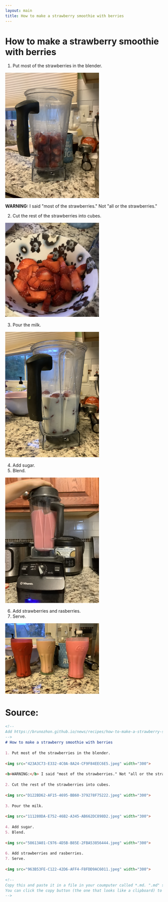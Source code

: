 ```yaml
---
layout: main
title: How to make a strawberry smoothie with berries
---
```


# How to make a strawberry smoothie with berries

1. Put most of the strawberries in the blender. 

<img src="423A3C73-E332-4C0A-8A24-CF9F84EEC6E5.jpeg" width="300">

<b>WARNING:</b> I said "most of the strawberries." Not "all or the strawberries."

2. Cut the rest of the strawberries into cubes.

<img src="D122BD62-AF15-4695-BB60-379278F75222.jpeg" width="300">

3. Pour the milk.

<img src="111280DA-E752-46B2-A345-AB662DC898D2.jpeg" width="300">

4. Add sugar.
5. Blend.

<img src="58613A01-C976-4D5B-B85E-2FBA53856444.jpeg" width="300">

6. Add strawberries and rasberries.
7. Serve.

<img src="963B53FE-C122-42D6-AFF4-F8FDD9AC6011.jpeg" width="300">

# Source:

```markdown
<!--
Add https://brunozhon.github.io/news/recipes/how-to-make-a-strawberry-smoothie-with-berries/ to the front of each image URL.
-->
# How to make a strawberry smoothie with berries

1. Put most of the strawberries in the blender. 

<img src="423A3C73-E332-4C0A-8A24-CF9F84EEC6E5.jpeg" width="300">

<b>WARNING:</b> I said "most of the strawberries." Not "all or the strawberries."

2. Cut the rest of the strawberries into cubes.

<img src="D122BD62-AF15-4695-BB60-379278F75222.jpeg" width="300">

3. Pour the milk.

<img src="111280DA-E752-46B2-A345-AB662DC898D2.jpeg" width="300">

4. Add sugar.
5. Blend.

<img src="58613A01-C976-4D5B-B85E-2FBA53856444.jpeg" width="300">

6. Add strawberries and rasberries.
7. Serve.

<img src="963B53FE-C122-42D6-AFF4-F8FDD9AC6011.jpeg" width="300">

<!--
Copy this and paste it in a file in your coumputer called *.md. ".md" stands for markdown. You can also use ".markdown."
You can click the copy button (the one that looks like a clipboard) to copy this file. It should appear if you click this box.
-->
```
